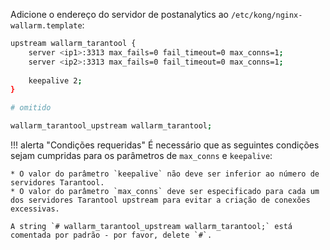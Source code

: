 Adicione o endereço do servidor de postanalytics ao `/etc/kong/nginx-wallarm.template`:

```bash
upstream wallarm_tarantool {
    server <ip1>:3313 max_fails=0 fail_timeout=0 max_conns=1;
    server <ip2>:3313 max_fails=0 fail_timeout=0 max_conns=1;
    
    keepalive 2;
}

# omitido

wallarm_tarantool_upstream wallarm_tarantool;
```

!!! alerta "Condições requeridas"
    É necessário que as seguintes condições sejam cumpridas para os parâmetros de `max_conns` e `keepalive`:

    * O valor do parâmetro `keepalive` não deve ser inferior ao número de servidores Tarantool.
    * O valor do parâmetro `max_conns` deve ser especificado para cada um dos servidores Tarantool upstream para evitar a criação de conexões excessivas.

    A string `# wallarm_tarantool_upstream wallarm_tarantool;` está comentada por padrão - por favor, delete `#`.